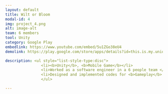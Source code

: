 ```yaml
---
layout: default
title: Wilt or Bloom
modal-id: 4
img: project_4.png
alt: image-alt
team: 6 members
tool: Unity
category: Google Play
embedlink: https://www.youtube.com/embed/5u1ZGo38eU4
demolink: https://play.google.com/store/apps/details?id=this.is.my.unique.bundle.identifier

description: <ul style="list-style-type:disc"> 
                <li><b>Unity</b>, <b>Mobile Game</b></li>
                <li>Worked as a software engineer in a 6 people team </li> 
                <li>Designed and implemented codes for <b>Gameplay</b> and <b>Dialogue System</b> </li>
                </ul>

---
```

